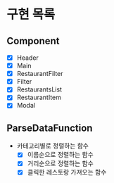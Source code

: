 # 구현 목록

## Component

- [x] Header
- [x] Main
- [x] RestaurantFilter
- [x] Filter
- [x] RestaurantsList
- [x] RestaurantItem
- [x] Modal

## ParseDataFunction

- 카테고리별로 정렬하는 함수
  - [x] 이름순으로 정렬하는 함수
  - [x] 거리순으로 정렬하는 함수
  - [x] 클릭한 레스토랑 가져오는 함수
